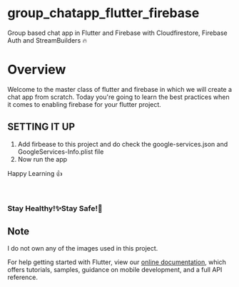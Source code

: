 # group_chatapp_flutter_firebase
Group based chat app in Flutter and Firebase with Cloudfirestore, Firebase Auth and StreamBuilders 🔥

# Overview
Welcome to the master class of flutter and firebase in which we will create a chat app from scratch. Today you're going to learn the best practices when it comes to enabling firebase for your flutter project.


 
 ## SETTING IT UP
 1. Add firbease to this project and do check the google-services.json and GoogleServices-Info.plist file
 2. Now run the app 
 
 



Happy Learning 👍

<br>

<h3>Stay Healthy!✨Stay Safe!🖖</h3>
 

## Note
 I do not own any of the images used in this project.

For help getting started with Flutter, view our
[online documentation](https://flutter.dev/docs), which offers tutorials,
samples, guidance on mobile development, and a full API reference.



